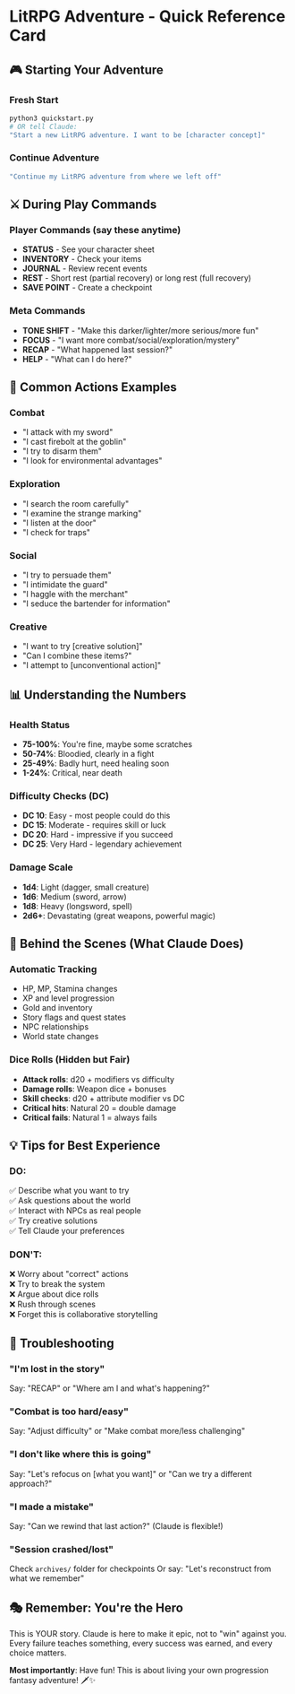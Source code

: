 # LitRPG Adventure - Quick Reference Card

## 🎮 Starting Your Adventure

### Fresh Start
```bash
python3 quickstart.py
# OR tell Claude:
"Start a new LitRPG adventure. I want to be [character concept]"
```

### Continue Adventure
```bash
"Continue my LitRPG adventure from where we left off"
```

## ⚔️ During Play Commands

### Player Commands (say these anytime)
- **STATUS** - See your character sheet
- **INVENTORY** - Check your items
- **JOURNAL** - Review recent events
- **REST** - Short rest (partial recovery) or long rest (full recovery)
- **SAVE POINT** - Create a checkpoint

### Meta Commands
- **TONE SHIFT** - "Make this darker/lighter/more serious/more fun"
- **FOCUS** - "I want more combat/social/exploration/mystery"
- **RECAP** - "What happened last session?"
- **HELP** - "What can I do here?"

## 🎯 Common Actions Examples

### Combat
- "I attack with my sword"
- "I cast firebolt at the goblin"
- "I try to disarm them"
- "I look for environmental advantages"

### Exploration
- "I search the room carefully"
- "I examine the strange marking"
- "I listen at the door"
- "I check for traps"

### Social
- "I try to persuade them"
- "I intimidate the guard"
- "I haggle with the merchant"
- "I seduce the bartender for information"

### Creative
- "I want to try [creative solution]"
- "Can I combine these items?"
- "I attempt to [unconventional action]"

## 📊 Understanding the Numbers

### Health Status
- **75-100%**: You're fine, maybe some scratches
- **50-74%**: Bloodied, clearly in a fight
- **25-49%**: Badly hurt, need healing soon
- **1-24%**: Critical, near death

### Difficulty Checks (DC)
- **DC 10**: Easy - most people could do this
- **DC 15**: Moderate - requires skill or luck
- **DC 20**: Hard - impressive if you succeed
- **DC 25**: Very Hard - legendary achievement

### Damage Scale
- **1d4**: Light (dagger, small creature)
- **1d6**: Medium (sword, arrow)
- **1d8**: Heavy (longsword, spell)
- **2d6+**: Devastating (great weapons, powerful magic)

## 🎲 Behind the Scenes (What Claude Does)

### Automatic Tracking
- HP, MP, Stamina changes
- XP and level progression
- Gold and inventory
- Story flags and quest states
- NPC relationships
- World state changes

### Dice Rolls (Hidden but Fair)
- **Attack rolls**: d20 + modifiers vs difficulty
- **Damage rolls**: Weapon dice + bonuses
- **Skill checks**: d20 + attribute modifier vs DC
- **Critical hits**: Natural 20 = double damage
- **Critical fails**: Natural 1 = always fails

## 💡 Tips for Best Experience

### DO:
✅ Describe what you want to try  
✅ Ask questions about the world  
✅ Interact with NPCs as real people  
✅ Try creative solutions  
✅ Tell Claude your preferences  

### DON'T:
❌ Worry about "correct" actions  
❌ Try to break the system  
❌ Argue about dice rolls  
❌ Rush through scenes  
❌ Forget this is collaborative storytelling  

## 🔧 Troubleshooting

### "I'm lost in the story"
Say: "RECAP" or "Where am I and what's happening?"

### "Combat is too hard/easy"
Say: "Adjust difficulty" or "Make combat more/less challenging"

### "I don't like where this is going"
Say: "Let's refocus on [what you want]" or "Can we try a different approach?"

### "I made a mistake"
Say: "Can we rewind that last action?" (Claude is flexible!)

### "Session crashed/lost"
Check `archives/` folder for checkpoints
Or say: "Let's reconstruct from what we remember"

## 🎭 Remember: You're the Hero

This is YOUR story. Claude is here to make it epic, not to "win" against you. Every failure teaches something, every success was earned, and every choice matters.

**Most importantly**: Have fun! This is about living your own progression fantasy adventure! 🗡️✨